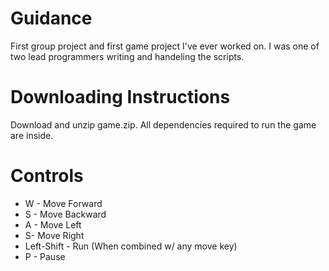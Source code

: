 # Guidance
First group project and first game project I've ever worked on. I was one of two lead programmers writing and handeling the scripts.
# Downloading Instructions
Download and unzip game.zip. All dependencies required to run the game are inside. 
# Controls
  - W - Move Forward
  - S - Move Backward
  - A - Move Left
  - S- Move Right
  - Left-Shift - Run (When combined w/ any move key)
  - P - Pause
